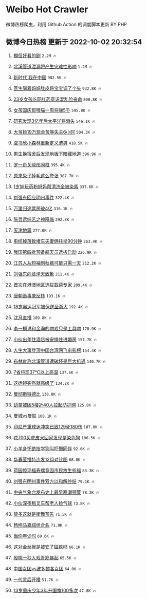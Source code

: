 # Weibo Hot Crawler 



微博热榜爬虫，利用 Github Action 的调度脚本更新 BY PHP 


## 微博今日热榜 更新于 2022-10-02 20:32:54 
1. [糊但好看的剧](https://s.weibo.com/weibo?q=%23%E7%B3%8A%E4%BD%86%E5%A5%BD%E7%9C%8B%E7%9A%84%E5%89%A7%23&t=31&band_rank=1&Refer=top) `2.2M 🔥` 

1. [北溪管道泄漏将产生灾难性影响](https://s.weibo.com/weibo?q=%23%E5%8C%97%E6%BA%AA%E7%AE%A1%E9%81%93%E6%B3%84%E6%BC%8F%E5%B0%86%E4%BA%A7%E7%94%9F%E7%81%BE%E9%9A%BE%E6%80%A7%E5%BD%B1%E5%93%8D%23&t=31&band_rank=2&Refer=top) `1.2M 🔥` 

1. [新时代 我在中国](https://s.weibo.com/weibo?q=%23%E6%96%B0%E6%97%B6%E4%BB%A3%20%E6%88%91%E5%9C%A8%E4%B8%AD%E5%9B%BD%23&t=31&band_rank=3&Refer=top) `982.5K 🔥` 

1. [医生隔着妈妈肚皮将宝宝调了个头](https://s.weibo.com/weibo?q=%23%E5%8C%BB%E7%94%9F%E9%9A%94%E7%9D%80%E5%A6%88%E5%A6%88%E8%82%9A%E7%9A%AE%E5%B0%86%E5%AE%9D%E5%AE%9D%E8%B0%83%E4%BA%86%E4%B8%AA%E5%A4%B4%23&t=31&band_rank=4&Refer=top) `932.8K 🔥` 

1. [23岁女孩吃网红药意识混乱险丧命](https://s.weibo.com/weibo?q=%2323%E5%B2%81%E5%A5%B3%E5%AD%A9%E5%90%83%E7%BD%91%E7%BA%A2%E8%8D%AF%E6%84%8F%E8%AF%86%E6%B7%B7%E4%B9%B1%E9%99%A9%E4%B8%A7%E5%91%BD%23&t=31&band_rank=5&Refer=top) `800.8K 🔥` 

1. [女孩国庆帮喂猫一周将赚5千](https://s.weibo.com/weibo?q=%23%E5%A5%B3%E5%AD%A9%E5%9B%BD%E5%BA%86%E5%B8%AE%E5%96%82%E7%8C%AB%E4%B8%80%E5%91%A8%E5%B0%86%E8%B5%9A5%E5%8D%83%23&t=31&band_rank=6&Refer=top) `595.8K 🔥` 

1. [研究发现3亿年后太平洋将消失](https://s.weibo.com/weibo?q=%23%E7%A0%94%E7%A9%B6%E5%8F%91%E7%8E%B03%E4%BA%BF%E5%B9%B4%E5%90%8E%E5%A4%AA%E5%B9%B3%E6%B4%8B%E5%B0%86%E6%B6%88%E5%A4%B1%23&t=31&band_rank=7&Refer=top) `546.1K 🔥` 

1. [大爷捡19万现金苦等失主6小时](https://s.weibo.com/weibo?q=%23%E5%A4%A7%E7%88%B7%E6%8D%A119%E4%B8%87%E7%8E%B0%E9%87%91%E8%8B%A6%E7%AD%89%E5%A4%B1%E4%B8%BB6%E5%B0%8F%E6%97%B6%23&t=31&band_rank=8&Refer=top) `504.3K 🔥` 

1. [虞书欣小森林重新定义渣男](https://s.weibo.com/weibo?q=%23%E8%99%9E%E4%B9%A6%E6%AC%A3%E5%B0%8F%E6%A3%AE%E6%9E%97%E9%87%8D%E6%96%B0%E5%AE%9A%E4%B9%89%E6%B8%A3%E7%94%B7%23&t=31&band_rank=9&Refer=top) `418.5K 🔥` 

1. [男生换宿舍后发现地板下暗藏地道](https://s.weibo.com/weibo?q=%23%E7%94%B7%E7%94%9F%E6%8D%A2%E5%AE%BF%E8%88%8D%E5%90%8E%E5%8F%91%E7%8E%B0%E5%9C%B0%E6%9D%BF%E4%B8%8B%E6%9A%97%E8%97%8F%E5%9C%B0%E9%81%93%23&t=31&band_rank=10&Refer=top) `396.9K 🔥` 

1. [罗一舟关晓彤同框](https://s.weibo.com/weibo?q=%23%E7%BD%97%E4%B8%80%E8%88%9F%E5%85%B3%E6%99%93%E5%BD%A4%E5%90%8C%E6%A1%86%23&t=31&band_rank=11&Refer=top) `395.4K 🔥` 

1. [原来兔子掉毛这么夸张](https://s.weibo.com/weibo?q=%23%E5%8E%9F%E6%9D%A5%E5%85%94%E5%AD%90%E6%8E%89%E6%AF%9B%E8%BF%99%E4%B9%88%E5%A4%B8%E5%BC%A0%23&t=31&band_rank=12&Refer=top) `387.7K 🔥` 

1. [1岁娃玩药粉妈妈帮清洗全被染紫](https://s.weibo.com/weibo?q=%231%E5%B2%81%E5%A8%83%E7%8E%A9%E8%8D%AF%E7%B2%89%E5%A6%88%E5%A6%88%E5%B8%AE%E6%B8%85%E6%B4%97%E5%85%A8%E8%A2%AB%E6%9F%93%E7%B4%AB%23&t=31&band_rank=13&Refer=top) `337.6K 🔥` 

1. [刘强东回应明州事件](https://s.weibo.com/weibo?q=%23%E5%88%98%E5%BC%BA%E4%B8%9C%E5%9B%9E%E5%BA%94%E6%98%8E%E5%B7%9E%E4%BA%8B%E4%BB%B6%23&t=31&band_rank=14&Refer=top) `322.4K 🔥` 

1. [万里归途票房破4亿](https://s.weibo.com/weibo?q=%23%E4%B8%87%E9%87%8C%E5%BD%92%E9%80%94%E7%A5%A8%E6%88%BF%E7%A0%B44%E4%BA%BF%23&t=31&band_rank=15&Refer=top) `316.1K 🔥` 

1. [陈哲远综艺之神降临](https://s.weibo.com/weibo?q=%23%E9%99%88%E5%93%B2%E8%BF%9C%E7%BB%BC%E8%89%BA%E4%B9%8B%E7%A5%9E%E9%99%8D%E4%B8%B4%23&t=31&band_rank=16&Refer=top) `292.8K 🔥` 

1. [天津地震](https://s.weibo.com/weibo?q=%23%E5%A4%A9%E6%B4%A5%E5%9C%B0%E9%9C%87%23&t=31&band_rank=17&Refer=top) `277.0K 🔥` 

1. [电缆掉落致堵车夫妻俩托举90分钟](https://s.weibo.com/weibo?q=%23%E7%94%B5%E7%BC%86%E6%8E%89%E8%90%BD%E8%87%B4%E5%A0%B5%E8%BD%A6%E5%A4%AB%E5%A6%BB%E4%BF%A9%E6%89%98%E4%B8%BE90%E5%88%86%E9%92%9F%23&t=31&band_rank=18&Refer=top) `263.4K 🔥` 

1. [我国第四批预备航天员选拔启动](https://s.weibo.com/weibo?q=%23%E6%88%91%E5%9B%BD%E7%AC%AC%E5%9B%9B%E6%89%B9%E9%A2%84%E5%A4%87%E8%88%AA%E5%A4%A9%E5%91%98%E9%80%89%E6%8B%94%E5%90%AF%E5%8A%A8%23&t=31&band_rank=19&Refer=top) `226.9K 🔥` 

1. [江苏人从短袖到秋裤可能只需一天](https://s.weibo.com/weibo?q=%23%E6%B1%9F%E8%8B%8F%E4%BA%BA%E4%BB%8E%E7%9F%AD%E8%A2%96%E5%88%B0%E7%A7%8B%E8%A3%A4%E5%8F%AF%E8%83%BD%E5%8F%AA%E9%9C%80%E4%B8%80%E5%A4%A9%23&t=31&band_rank=20&Refer=top) `212.2K 🔥` 

1. [刘强东向章泽天致歉](https://s.weibo.com/weibo?q=%23%E5%88%98%E5%BC%BA%E4%B8%9C%E5%90%91%E7%AB%A0%E6%B3%BD%E5%A4%A9%E8%87%B4%E6%AD%89%23&t=31&band_rank=21&Refer=top) `211.4K 🔥` 

1. [首次在港澳地区选拔载荷专家](https://s.weibo.com/weibo?q=%23%E9%A6%96%E6%AC%A1%E5%9C%A8%E6%B8%AF%E6%BE%B3%E5%9C%B0%E5%8C%BA%E9%80%89%E6%8B%94%E8%BD%BD%E8%8D%B7%E4%B8%93%E5%AE%B6%23&t=31&band_rank=22&Refer=top) `209.4K 🔥` 

1. [唐朝诡事录反转](https://s.weibo.com/weibo?q=%23%E5%94%90%E6%9C%9D%E8%AF%A1%E4%BA%8B%E5%BD%95%E5%8F%8D%E8%BD%AC%23&t=31&band_rank=23&Refer=top) `193.1K 🔥` 

1. [18岁奥运冠军被保送至浙大](https://s.weibo.com/weibo?q=%2318%E5%B2%81%E5%A5%A5%E8%BF%90%E5%86%A0%E5%86%9B%E8%A2%AB%E4%BF%9D%E9%80%81%E8%87%B3%E6%B5%99%E5%A4%A7%23&t=31&band_rank=24&Refer=top) `192.4K 🔥` 

1. [沈月直播](https://s.weibo.com/weibo?q=%23%E6%B2%88%E6%9C%88%E7%9B%B4%E6%92%AD%23&t=31&band_rank=25&Refer=top) `189.8K 🔥` 

1. [李一桐说和金瀚的吻戏只是工具吻](https://s.weibo.com/weibo?q=%23%E6%9D%8E%E4%B8%80%E6%A1%90%E8%AF%B4%E5%92%8C%E9%87%91%E7%80%9A%E7%9A%84%E5%90%BB%E6%88%8F%E5%8F%AA%E6%98%AF%E5%B7%A5%E5%85%B7%E5%90%BB%23&t=31&band_rank=26&Refer=top) `170.9K 🔥` 

1. [小伙出差住酒店被安排住进婚房](https://s.weibo.com/weibo?q=%23%E5%B0%8F%E4%BC%99%E5%87%BA%E5%B7%AE%E4%BD%8F%E9%85%92%E5%BA%97%E8%A2%AB%E5%AE%89%E6%8E%92%E4%BD%8F%E8%BF%9B%E5%A9%9A%E6%88%BF%23&t=31&band_rank=27&Refer=top) `157.7K 🔥` 

1. [人生大事登顶中国台湾网飞电影榜](https://s.weibo.com/weibo?q=%23%E4%BA%BA%E7%94%9F%E5%A4%A7%E4%BA%8B%E7%99%BB%E9%A1%B6%E4%B8%AD%E5%9B%BD%E5%8F%B0%E6%B9%BE%E7%BD%91%E9%A3%9E%E7%94%B5%E5%BD%B1%E6%A6%9C%23&t=31&band_rank=28&Refer=top) `154.4K 🔥` 

1. [布林肯称北溪管道遭破坏是巨大机遇](https://s.weibo.com/weibo?q=%23%E5%B8%83%E6%9E%97%E8%82%AF%E7%A7%B0%E5%8C%97%E6%BA%AA%E7%AE%A1%E9%81%93%E9%81%AD%E7%A0%B4%E5%9D%8F%E6%98%AF%E5%B7%A8%E5%A4%A7%E6%9C%BA%E9%81%87%23&t=31&band_rank=29&Refer=top) `140.7K 🔥` 

1. [7省将现37℃以上高温](https://s.weibo.com/weibo?q=%237%E7%9C%81%E5%B0%86%E7%8E%B037%E2%84%83%E4%BB%A5%E4%B8%8A%E9%AB%98%E6%B8%A9%23&t=31&band_rank=30&Refer=top) `137.6K 🔥` 

1. [这运镜突然就高级了](https://s.weibo.com/weibo?q=%23%E8%BF%99%E8%BF%90%E9%95%9C%E7%AA%81%E7%84%B6%E5%B0%B1%E9%AB%98%E7%BA%A7%E4%BA%86%23&t=31&band_rank=31&Refer=top) `134.2K 🔥` 

1. [曼彻斯特德比](https://s.weibo.com/weibo?q=%23%E6%9B%BC%E5%BD%BB%E6%96%AF%E7%89%B9%E5%BE%B7%E6%AF%94%23&t=31&band_rank=32&Refer=top) `130.0K 🔥` 

1. [幼童被困5楼近40人拉起防护网](https://s.weibo.com/weibo?q=%23%E5%B9%BC%E7%AB%A5%E8%A2%AB%E5%9B%B05%E6%A5%BC%E8%BF%9140%E4%BA%BA%E6%8B%89%E8%B5%B7%E9%98%B2%E6%8A%A4%E7%BD%91%23&t=31&band_rank=33&Refer=top) `125.8K 🔥` 

1. [曼城vs曼联](https://s.weibo.com/weibo?q=%23%E6%9B%BC%E5%9F%8Evs%E6%9B%BC%E8%81%94%23&t=31&band_rank=34&Refer=top) `108.1K 🔥` 

1. [印尼严重球迷冲突已致129死180伤](https://s.weibo.com/weibo?q=%23%E5%8D%B0%E5%B0%BC%E4%B8%A5%E9%87%8D%E7%90%83%E8%BF%B7%E5%86%B2%E7%AA%81%E5%B7%B2%E8%87%B4129%E6%AD%BB180%E4%BC%A4%23&t=31&band_rank=35&Refer=top) `107.0K 🔥` 

1. [花700买虎皮犬回家发现是染色狗](https://s.weibo.com/weibo?q=%23%E8%8A%B1700%E4%B9%B0%E8%99%8E%E7%9A%AE%E7%8A%AC%E5%9B%9E%E5%AE%B6%E5%8F%91%E7%8E%B0%E6%98%AF%E6%9F%93%E8%89%B2%E7%8B%97%23&t=31&band_rank=36&Refer=top) `106.5K 🔥` 

1. [小羊身怀绝技学狗叫吓懵同伴](https://s.weibo.com/weibo?q=%23%E5%B0%8F%E7%BE%8A%E8%BA%AB%E6%80%80%E7%BB%9D%E6%8A%80%E5%AD%A6%E7%8B%97%E5%8F%AB%E5%90%93%E6%87%B5%E5%90%8C%E4%BC%B4%23&t=31&band_rank=37&Refer=top) `92.6K 🔥` 

1. [华春莹推特连发12组对比图](https://s.weibo.com/weibo?q=%23%E5%8D%8E%E6%98%A5%E8%8E%B9%E6%8E%A8%E7%89%B9%E8%BF%9E%E5%8F%9112%E7%BB%84%E5%AF%B9%E6%AF%94%E5%9B%BE%23&t=31&band_rank=38&Refer=top) `88.0K 🔥` 

1. [荷园惊现福寿螺竟因市民放生祈福](https://s.weibo.com/weibo?q=%23%E8%8D%B7%E5%9B%AD%E6%83%8A%E7%8E%B0%E7%A6%8F%E5%AF%BF%E8%9E%BA%E7%AB%9F%E5%9B%A0%E5%B8%82%E6%B0%91%E6%94%BE%E7%94%9F%E7%A5%88%E7%A6%8F%23&t=31&band_rank=39&Refer=top) `83.3K 🔥` 

1. [刘强东明州事件双方以和解终结](https://s.weibo.com/weibo?q=%23%E5%88%98%E5%BC%BA%E4%B8%9C%E6%98%8E%E5%B7%9E%E4%BA%8B%E4%BB%B6%E5%8F%8C%E6%96%B9%E4%BB%A5%E5%92%8C%E8%A7%A3%E7%BB%88%E7%BB%93%23&t=31&band_rank=40&Refer=top) `79.1K 🔥` 

1. [中央气象台发布史上最早寒潮预警](https://s.weibo.com/weibo?q=%23%E4%B8%AD%E5%A4%AE%E6%B0%94%E8%B1%A1%E5%8F%B0%E5%8F%91%E5%B8%83%E5%8F%B2%E4%B8%8A%E6%9C%80%E6%97%A9%E5%AF%92%E6%BD%AE%E9%A2%84%E8%AD%A6%23&t=31&band_rank=41&Refer=top) `78.3K 🔥` 

1. [小伙深夜租叉车帮老人捡气球](https://s.weibo.com/weibo?q=%23%E5%B0%8F%E4%BC%99%E6%B7%B1%E5%A4%9C%E7%A7%9F%E5%8F%89%E8%BD%A6%E5%B8%AE%E8%80%81%E4%BA%BA%E6%8D%A1%E6%B0%94%E7%90%83%23&t=31&band_rank=42&Refer=top) `73.8K 🔥` 

1. [赞多这就是街舞预告](https://s.weibo.com/weibo?q=%23%E8%B5%9E%E5%A4%9A%E8%BF%99%E5%B0%B1%E6%98%AF%E8%A1%97%E8%88%9E%E9%A2%84%E5%91%8A%23&t=31&band_rank=43&Refer=top) `71.5K 🔥` 

1. [杨坤马嘉祺组合名](https://s.weibo.com/weibo?q=%23%E6%9D%A8%E5%9D%A4%E9%A9%AC%E5%98%89%E7%A5%BA%E7%BB%84%E5%90%88%E5%90%8D%23&t=31&band_rank=44&Refer=top) `71.0K 🔥` 

1. [当你年少时](https://s.weibo.com/weibo?q=%E5%BD%93%E4%BD%A0%E5%B9%B4%E5%B0%91%E6%97%B6&t=31&band_rank=45&Refer=top) `69.6K 🔥` 

1. [这对金丝猴是被安了磁铁吗](https://s.weibo.com/weibo?q=%23%E8%BF%99%E5%AF%B9%E9%87%91%E4%B8%9D%E7%8C%B4%E6%98%AF%E8%A2%AB%E5%AE%89%E4%BA%86%E7%A3%81%E9%93%81%E5%90%97%23&t=31&band_rank=46&Refer=top) `66.1K 🔥` 

1. [殷桃一秒入戏青筋暴起](https://s.weibo.com/weibo?q=%23%E6%AE%B7%E6%A1%83%E4%B8%80%E7%A7%92%E5%85%A5%E6%88%8F%E9%9D%92%E7%AD%8B%E6%9A%B4%E8%B5%B7%23&t=31&band_rank=47&Refer=top) `65.5K 🔥` 

1. [中国女团vs波多黎各女团](https://s.weibo.com/weibo?q=%23%E4%B8%AD%E5%9B%BD%E5%A5%B3%E5%9B%A2vs%E6%B3%A2%E5%A4%9A%E9%BB%8E%E5%90%84%E5%A5%B3%E5%9B%A2%23&t=31&band_rank=48&Refer=top) `64.0K 🔥` 

1. [一代灵后开播](https://s.weibo.com/weibo?q=%23%E4%B8%80%E4%BB%A3%E7%81%B5%E5%90%8E%E5%BC%80%E6%92%AD%23&t=31&band_rank=49&Refer=top) `51.7K 🔥` 

1. [13岁重庆少年3年升国旗100多次](https://s.weibo.com/weibo?q=%2313%E5%B2%81%E9%87%8D%E5%BA%86%E5%B0%91%E5%B9%B43%E5%B9%B4%E5%8D%87%E5%9B%BD%E6%97%97100%E5%A4%9A%E6%AC%A1%23&t=31&band_rank=50&Refer=top) `47.8K 🔥` 

